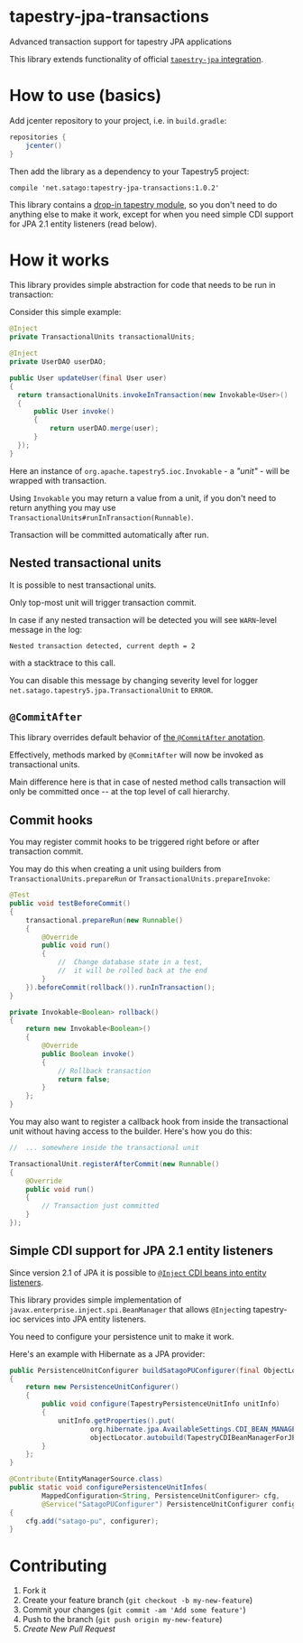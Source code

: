 # tapestry-jpa-transactions
Advanced transaction support for tapestry JPA applications

This library extends functionality of official [`tapestry-jpa` integration](https://tapestry.apache.org/integrating-with-jpa.html).

# How to use (basics)

Add jcenter repository to your project, i.e. in `build.gradle`:
```groovy
repositories {
    jcenter()
}
```

Then add the library as a dependency to your Tapestry5 project:

    compile 'net.satago:tapestry-jpa-transactions:1.0.2'

This library contains a [drop-in tapestry module](https://tapestry.apache.org/autoloading-modules.html), so you don't need to do anything else to make it work, except for when you need simple CDI support for JPA 2.1 entity listeners (read below).

# How it works
This library provides simple abstraction for code that needs to be run in transaction:

Consider this simple example:

```java
@Inject
private TransactionalUnits transactionalUnits;

@Inject
private UserDAO userDAO;

public User updateUser(final User user)
{
  return transactionalUnits.invokeInTransaction(new Invokable<User>()
  {
      public User invoke()
      {
          return userDAO.merge(user);
      }
  });
}
```

Here an instance of `org.apache.tapestry5.ioc.Invokable` - a _"unit"_ - will be wrapped with transaction.

Using `Invokable` you may return a value from a unit, if you don't need to return anything you may use `TransactionalUnits#runInTransaction(Runnable)`.

Transaction will be committed automatically after run.

## Nested transactional units
It is possible to nest transactional units.

Only top-most unit will trigger transaction commit.

In case if any nested transaction will be detected you will see `WARN`-level message in the log:

    Nested transaction detected, current depth = 2

with a stacktrace to this call.

You can disable this message by changing severity level for logger `net.satago.tapestry5.jpa.TransactionalUnit` to `ERROR`.

## `@CommitAfter`
This library overrides default behavior of [the `@CommitAfter` anotation](https://tapestry.apache.org/integrating-with-jpa.html#IntegratingwithJPA-Transactionmanagement).

Effectively, methods marked by `@CommitAfter` will now be invoked as transactional units.

Main difference here is that in case of nested method calls transaction will only be committed once -- at the top level of call hierarchy.

## Commit hooks
You may register commit hooks to be triggered right before or after transaction commit.

You may do this when creating a unit using builders from `TransactionalUnits.prepareRun` or `TransactionalUnits.prepareInvoke`:

```java
@Test
public void testBeforeCommit()
{
    transactional.prepareRun(new Runnable()
    {
        @Override
        public void run()
        {
            //  Change database state in a test,
            //  it will be rolled back at the end
        }
    }).beforeCommit(rollback()).runInTransaction();
}

private Invokable<Boolean> rollback()
{
    return new Invokable<Boolean>()
    {
        @Override
        public Boolean invoke()
        {
            // Rollback transaction
            return false;
        }
    };
}
```

You may also want to register a callback hook from inside the transactional unit without having access to the builder. Here's how you do this:

```java
//  ... somewhere inside the transactional unit

TransactionalUnit.registerAfterCommit(new Runnable()
{
    @Override
    public void run()
    {
        // Transaction just committed
    }
});
```

## Simple CDI support for JPA 2.1 entity listeners
Since version 2.1 of JPA it is possible to [`@Inject` CDI beans into entity listeners](http://hantsy.blogspot.ru/2013/12/jpa-21-cdi-support.html).

This library provides simple implementation of `javax.enterprise.inject.spi.BeanManager` that allows `@Inject`ing tapestry-ioc services into JPA entity listeners.

You need to configure your persistence unit to make it work.

Here's an example with Hibernate as a JPA provider:

```java
public PersistenceUnitConfigurer buildSatagoPUConfigurer(final ObjectLocator objectLocator)
{
    return new PersistenceUnitConfigurer()
    {
        public void configure(TapestryPersistenceUnitInfo unitInfo)
        {
            unitInfo.getProperties().put(
                    org.hibernate.jpa.AvailableSettings.CDI_BEAN_MANAGER,
                    objectLocator.autobuild(TapestryCDIBeanManagerForJPAEntityListeners.class));
        }
    };
}

@Contribute(EntityManagerSource.class)
public static void configurePersistenceUnitInfos(
        MappedConfiguration<String, PersistenceUnitConfigurer> cfg,
        @Service("SatagoPUConfigurer") PersistenceUnitConfigurer configurer)
{
    cfg.add("satago-pu", configurer);
}
```

# Contributing

1. Fork it
2. Create your feature branch (`git checkout -b my-new-feature`)
3. Commit your changes (`git commit -am 'Add some feature'`)
4. Push to the branch (`git push origin my-new-feature`)
5. *Create New Pull Request*
